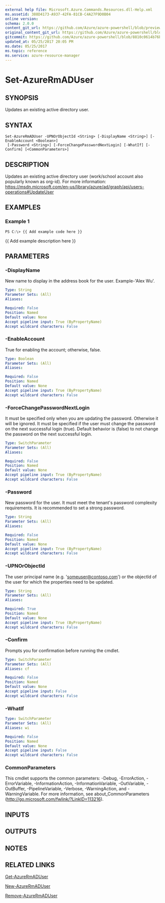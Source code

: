 ```yaml
---
external help file: Microsoft.Azure.Commands.Resources.dll-Help.xml
ms.assetid: 388D4173-A937-42FA-81CB-C4A27F9D0B04
online version:
schema: 2.0.0
content_git_url: https://github.com/Azure/azure-powershell/blob/preview/src/ResourceManager/Resources/Commands.Resources/help/Set-AzureRmADUser.md
original_content_git_url: https://github.com/Azure/azure-powershell/blob/preview/src/ResourceManager/Resources/Commands.Resources/help/Set-AzureRmADUser.md
gitcommit: https://github.com/Azure/azure-powershell/blob/8810c0614b76be8d014616888a4ae7733a452af9
updated_at: 05/25/2017 20:05 PM
ms.date: 05/25/2017
ms.topic: reference
ms.service: azure-resource-manager
---
```


# Set-AzureRmADUser

## SYNOPSIS
Updates an existing active directory user.

## SYNTAX

```
Set-AzureRmADUser -UPNOrObjectId <String> [-DisplayName <String>] [-EnableAccount <Boolean>]
 [-Password <String>] [-ForceChangePasswordNextLogin] [-WhatIf] [-Confirm] [<CommonParameters>]
```

## DESCRIPTION
Updates an existing active directory user (work/school account also popularly known as org-id).
For more information: https://msdn.microsoft.com/en-us/library/azure/ad/graph/api/users-operations#UpdateUser

## EXAMPLES

### Example 1
```
PS C:\> {{ Add example code here }}
```

{{ Add example description here }}

## PARAMETERS

### -DisplayName
New name to display in the address book for the user.
Example-'Alex Wu'.

```yaml
Type: String
Parameter Sets: (All)
Aliases: 

Required: False
Position: Named
Default value: None
Accept pipeline input: True (ByPropertyName)
Accept wildcard characters: False
```

### -EnableAccount
True for enabling the account; otherwise, false.

```yaml
Type: Boolean
Parameter Sets: (All)
Aliases: 

Required: False
Position: Named
Default value: None
Accept pipeline input: True (ByPropertyName)
Accept wildcard characters: False
```

### -ForceChangePasswordNextLogin
It must be specified only when you are updating the password.
Otherwise it will be ignored.
It must be specified if the user must change the password on the next successful login (true).
Default behavior is (false) to not change the password on the next successful login.

```yaml
Type: SwitchParameter
Parameter Sets: (All)
Aliases: 

Required: False
Position: Named
Default value: None
Accept pipeline input: True (ByPropertyName)
Accept wildcard characters: False
```

### -Password
New password for the user.
It must meet the tenant's password complexity requirements.
It is recommended to set a strong password.

```yaml
Type: String
Parameter Sets: (All)
Aliases: 

Required: False
Position: Named
Default value: None
Accept pipeline input: True (ByPropertyName)
Accept wildcard characters: False
```

### -UPNOrObjectId
The user principal name (e.g.
'someuser@contoso.com') or the objectId of the user for which the properties need to be updated.

```yaml
Type: String
Parameter Sets: (All)
Aliases: 

Required: True
Position: Named
Default value: None
Accept pipeline input: True (ByPropertyName)
Accept wildcard characters: False
```

### -Confirm
Prompts you for confirmation before running the cmdlet.

```yaml
Type: SwitchParameter
Parameter Sets: (All)
Aliases: cf

Required: False
Position: Named
Default value: None
Accept pipeline input: False
Accept wildcard characters: False
```

### -WhatIf
```yaml
Type: SwitchParameter
Parameter Sets: (All)
Aliases: wi

Required: False
Position: Named
Default value: None
Accept pipeline input: False
Accept wildcard characters: False
```

### CommonParameters
This cmdlet supports the common parameters: -Debug, -ErrorAction, -ErrorVariable, -InformationAction, -InformationVariable, -OutVariable, -OutBuffer, -PipelineVariable, -Verbose, -WarningAction, and -WarningVariable. For more information, see about_CommonParameters (http://go.microsoft.com/fwlink/?LinkID=113216).

## INPUTS

## OUTPUTS

## NOTES

## RELATED LINKS

[Get-AzureRmADUser](./Get-AzureRmADUser.md)

[New-AzureRmADUser](./New-AzureRmADUser.md)

[Remove-AzureRmADUser](./Remove-AzureRmADUser.md)

